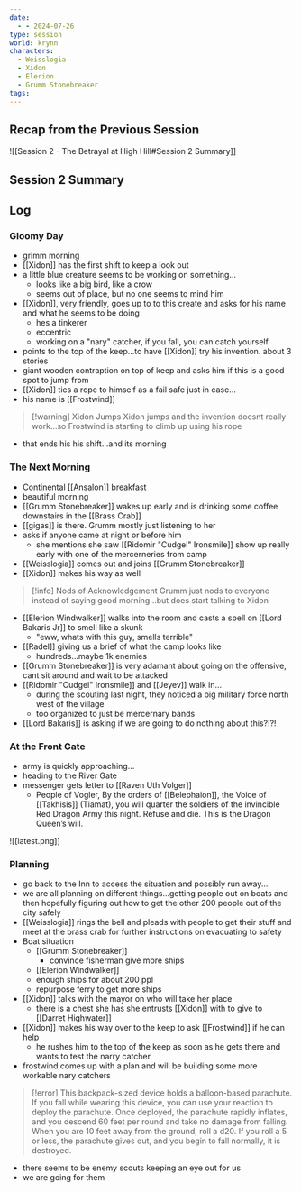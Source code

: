 ```yaml
---
date:
  - - 2024-07-26
type: session
world: krynn
characters:
  - Weisslogia
  - Xidon
  - Elerion
  - Grumm Stonebreaker
tags:
---
```


## Recap from the Previous Session

![[Session 2 - The Betrayal at High Hill#Session 2 Summary]]

## Session 2 Summary
## Log

### Gloomy Day

- grimm morning
- [[Xidon]] has the first shift to keep a look out
- a little blue creature seems to be working on something...
	- looks like a big bird, like a crow
	- seems out of place, but no one seems to mind him
- [[Xidon]], very friendly, goes up to to this create and asks for his name and what he seems to be doing
	- hes a tinkerer
	- eccentric
	- working on a "nary" catcher, if you fall, you can catch yourself
- points to the top of the keep...to have [[Xidon]] try his invention. about 3 stories
- giant wooden contraption on top of keep and asks him if this is a good spot to jump from
- [[Xidon]] ties a rope to himself as a fail safe just in case...
- his name is [[Frostwind]]
>[!warning] Xidon Jumps
>Xidon jumps and the invention doesnt really work...so Frostwind is starting to climb up using his rope

- that ends his his shift...and its morning

### The Next Morning
- Continental [[Ansalon]] breakfast
- beautiful morning
- [[Grumm Stonebreaker]] wakes up early and is drinking some coffee downstairs in the [[Brass Crab]]
- [[gigas]] is there. Grumm mostly just listening to her
- asks if anyone came at night or before him
	- she mentions she saw [[Ridomir "Cudgel" Ironsmile]] show up really early with one of the mercerneries from camp
- [[Weisslogia]] comes out and joins [[Grumm Stonebreaker]]
- [[Xidon]] makes his way as well

>[!info] Nods of Acknowledgement
>Grumm just nods to everyone instead of saying good morning...but does start talking to Xidon

- [[Elerion Windwalker]] walks into the room and casts a spell on [[Lord Bakaris Jr]] to smell like a skunk
	- "eww, whats with this guy, smells terrible"
- [[Radel]] giving us a brief of what the camp looks like
	- hundreds...maybe 1k enemies
- [[Grumm Stonebreaker]] is very adamant about going on the offensive, cant sit around and wait to be attacked
- [[Ridomir "Cudgel" Ironsmile]] and [[Jeyev]] walk in...
	- during the scouting last night, they noticed a big military force north west of the village
	- too organized to just be mercernary bands
- [[Lord Bakaris]] is asking if we are going to do nothing about this?!?!

### At the Front Gate
- army is quickly approaching...
- heading to the River Gate
- messenger gets letter to [[Raven Uth Volger]]
	- People of Vogler,
By the orders of [[Belephaion]], the Voice of [[Takhisis]] (Tiamat), you will quarter the soldiers of the invincible Red Dragon Army this night. Refuse and die.
This is the Dragon Queen’s will.

![[latest.png]] 

### Planning

- go back to the Inn to access the situation and possibly run away...
- we are all planning on different things...getting people out on boats and then hopefully figuring out how to get the other 200 people out of the city safely
- [[Weisslogia]] rings the bell and pleads with people to get their stuff and meet at the brass crab for further instructions on evacuating to safety
- Boat situation
	- [[Grumm Stonebreaker]]
		- convince fisherman give more ships
	- [[Elerion Windwalker]]
	- enough ships for about 200 ppl
	- repurpose ferry to get more ships
- [[Xidon]] talks with the mayor on who will take her place
	- there is a chest she has she entrusts [[Xidon]] with to give to [[Darret Highwater]]
- [[Xidon]] makes his way over to the keep to ask [[Frostwind]] if he can help
	- he rushes him to the top of the keep as soon as he gets there and wants to test the narry catcher
- frostwind comes up with a plan and will be building some more workable nary catchers

>[!error] 
>This backpack-sized device holds a balloon-based parachute. If you fall while wearing this device, you can use your reaction to deploy the parachute. Once deployed, the parachute rapidly inflates, and you descend 60 feet per round and take no damage from falling. When you are 10 feet away from the ground, roll a d20. If you roll a 5 or less, the parachute gives out, and you begin to fall normally, it is destroyed.

- there seems to be enemy scouts keeping an eye out for us
- we are going for them


